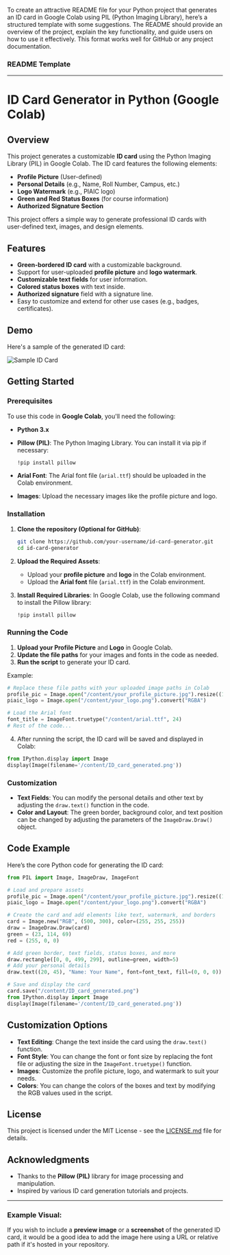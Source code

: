 To create an attractive README file for your Python project that generates an ID card in Google Colab using PIL (Python Imaging Library), here’s a structured template with some suggestions. The README should provide an overview of the project, explain the key functionality, and guide users on how to use it effectively. This format works well for GitHub or any project documentation.

### **README Template**

---

# **ID Card Generator in Python (Google Colab)**

## **Overview**
This project generates a customizable **ID card** using the Python Imaging Library (PIL) in Google Colab. The ID card features the following elements:
- **Profile Picture** (User-defined)
- **Personal Details** (e.g., Name, Roll Number, Campus, etc.)
- **Logo Watermark** (e.g., PIAIC logo)
- **Green and Red Status Boxes** (for course information)
- **Authorized Signature Section**
  
This project offers a simple way to generate professional ID cards with user-defined text, images, and design elements.

## **Features**
- **Green-bordered ID card** with a customizable background.
- Support for user-uploaded **profile picture** and **logo watermark**.
- **Customizable text fields** for user information.
- **Colored status boxes** with text inside.
- **Authorized signature** field with a signature line.
- Easy to customize and extend for other use cases (e.g., badges, certificates).

## **Demo**

Here's a sample of the generated ID card:

![Sample ID Card](/content/ID_card_generated.png)

## **Getting Started**

### **Prerequisites**

To use this code in **Google Colab**, you'll need the following:

- **Python 3.x**
- **Pillow (PIL)**: The Python Imaging Library. You can install it via pip if necessary:
  
  ```bash
  !pip install pillow
  ```

- **Arial Font**: The Arial font file (`arial.ttf`) should be uploaded in the Colab environment.
- **Images**: Upload the necessary images like the profile picture and logo.

### **Installation**

1. **Clone the repository (Optional for GitHub)**:
   ```bash
   git clone https://github.com/your-username/id-card-generator.git
   cd id-card-generator
   ```

2. **Upload the Required Assets**:
   - Upload your **profile picture** and **logo** in the Colab environment.
   - Upload the **Arial font** file (`arial.ttf`) in the Colab environment.

3. **Install Required Libraries**:
   In Google Colab, use the following command to install the Pillow library:
   ```bash
   !pip install pillow
   ```

### **Running the Code**

1. **Upload your Profile Picture** and **Logo** in Google Colab.
2. **Update the file paths** for your images and fonts in the code as needed.
3. **Run the script** to generate your ID card.

Example:
```python
# Replace these file paths with your uploaded image paths in Colab
profile_pic = Image.open("/content/your_profile_picture.jpg").resize((100, 100)) 
piaic_logo = Image.open("/content/your_logo.png").convert("RGBA")

# Load the Arial font
font_title = ImageFont.truetype("/content/arial.ttf", 24)
# Rest of the code...
```

4. After running the script, the ID card will be saved and displayed in Colab:

```python
from IPython.display import Image
display(Image(filename='/content/ID_card_generated.png'))
```

### **Customization**
- **Text Fields**: You can modify the personal details and other text by adjusting the `draw.text()` function in the code.
- **Color and Layout**: The green border, background color, and text position can be changed by adjusting the parameters of the `ImageDraw.Draw()` object.

## **Code Example**

Here’s the core Python code for generating the ID card:

```python
from PIL import Image, ImageDraw, ImageFont

# Load and prepare assets
profile_pic = Image.open("/content/your_profile_picture.jpg").resize((100, 100))
piaic_logo = Image.open("/content/your_logo.png").convert("RGBA")

# Create the card and add elements like text, watermark, and borders
card = Image.new("RGB", (500, 300), color=(255, 255, 255))
draw = ImageDraw.Draw(card)
green = (23, 114, 69)
red = (255, 0, 0)

# Add green border, text fields, status boxes, and more
draw.rectangle([0, 0, 499, 299], outline=green, width=5)
# Add your personal details
draw.text((20, 45), "Name: Your Name", font=font_text, fill=(0, 0, 0))

# Save and display the card
card.save("/content/ID_card_generated.png")
from IPython.display import Image
display(Image(filename='/content/ID_card_generated.png'))
```

## **Customization Options**
- **Text Editing**: Change the text inside the card using the `draw.text()` function.
- **Font Style**: You can change the font or font size by replacing the font file or adjusting the size in the `ImageFont.truetype()` function.
- **Images**: Customize the profile picture, logo, and watermark to suit your needs.
- **Colors**: You can change the colors of the boxes and text by modifying the RGB values used in the script.

## **License**

This project is licensed under the MIT License - see the [LICENSE.md](LICENSE.md) file for details.

## **Acknowledgments**
- Thanks to the **Pillow (PIL)** library for image processing and manipulation.
- Inspired by various ID card generation tutorials and projects.

---

### Example Visual:
If you wish to include a **preview image** or a **screenshot** of the generated ID card, it would be a good idea to add the image here using a URL or relative path if it's hosted in your repository.

